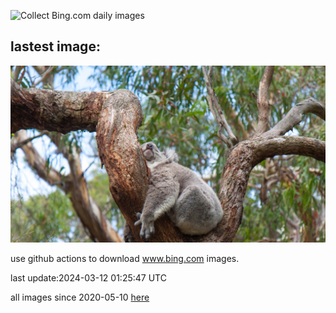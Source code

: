 ![Collect Bing.com daily images](https://github.com/counter2015/bing-daily-images/workflows/Collect%20Bing.com%20daily%20images/badge.svg)
## lastest image:
![](images/SleepyKoala.jpg)

use github actions to download www.bing.com images.

last update:2024-03-12 01:25:47 UTC

all images since 2020-05-10 [here](https://github.com/counter2015/bing-daily-images/tree/master/images) 
